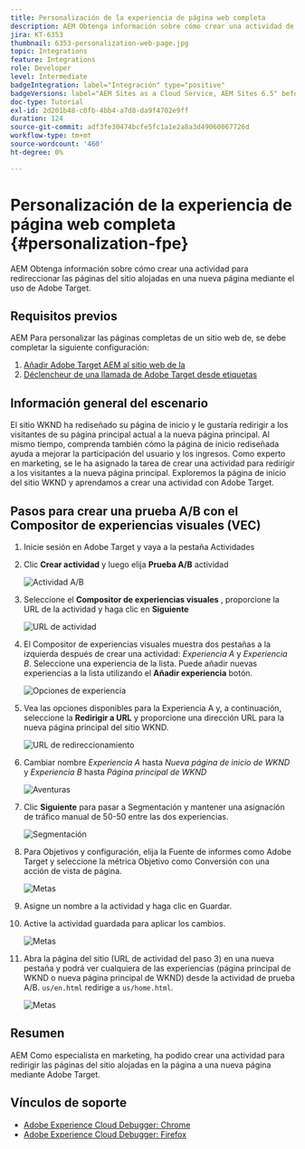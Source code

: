```yaml
---
title: Personalización de la experiencia de página web completa
description: AEM Obtenga información sobre cómo crear una actividad de Target para redirigir las páginas de su sitio web de a nuevas páginas mediante Adobe Target.
jira: KT-6353
thumbnail: 6353-personalization-web-page.jpg
topic: Integrations
feature: Integrations
role: Developer
level: Intermediate
badgeIntegration: label="Integración" type="positive"
badgeVersions: label="AEM Sites as a Cloud Service, AEM Sites 6.5" before-title="false"
doc-type: Tutorial
exl-id: 2d201b48-c0fb-4bb4-a7d8-da9f4702e9ff
duration: 124
source-git-commit: adf3fe30474bcfe5fc1a1e2a8a3d49060067726d
workflow-type: tm+mt
source-wordcount: '460'
ht-degree: 0%

---
```


# Personalización de la experiencia de página web completa {#personalization-fpe}

AEM Obtenga información sobre cómo crear una actividad para redireccionar las páginas del sitio alojadas en una nueva página mediante el uso de Adobe Target.

## Requisitos previos

AEM Para personalizar las páginas completas de un sitio web de, se debe completar la siguiente configuración:

1. [Añadir Adobe Target AEM al sitio web de la](./add-target-launch-extension.md)
1. [Déclencheur de una llamada de Adobe Target desde etiquetas](./load-and-fire-target.md)

## Información general del escenario

El sitio WKND ha rediseñado su página de inicio y le gustaría redirigir a los visitantes de su página principal actual a la nueva página principal. Al mismo tiempo, comprenda también cómo la página de inicio rediseñada ayuda a mejorar la participación del usuario y los ingresos. Como experto en marketing, se le ha asignado la tarea de crear una actividad para redirigir a los visitantes a la nueva página principal. Exploremos la página de inicio del sitio WKND y aprendamos a crear una actividad con Adobe Target.

## Pasos para crear una prueba A/B con el Compositor de experiencias visuales (VEC)

1. Inicie sesión en Adobe Target y vaya a la pestaña Actividades
1. Clic **Crear actividad** y luego elija **Prueba A/B** actividad

   ![Actividad A/B](assets/ab-target-activity.png)

1. Seleccione el **Compositor de experiencias visuales** , proporcione la URL de la actividad y haga clic en **Siguiente**

   ![URL de actividad](assets/ab-test-url.png)

1. El Compositor de experiencias visuales muestra dos pestañas a la izquierda después de crear una actividad: *Experiencia A* y *Experiencia B*. Seleccione una experiencia de la lista. Puede añadir nuevas experiencias a la lista utilizando el **Añadir experiencia** botón.

   ![Opciones de experiencia](assets/experience-options.png)

1. Vea las opciones disponibles para la Experiencia A y, a continuación, seleccione la **Redirigir a URL** y proporcione una dirección URL para la nueva página principal del sitio WKND.

   ![URL de redireccionamiento](assets/redirect-url.png)

1. Cambiar nombre *Experiencia A* hasta *Nueva página de inicio de WKND* y *Experiencia B* hasta *Página principal de WKND*

   ![Aventuras](assets/new-experiences.png)

1. Clic **Siguiente** para pasar a Segmentación y mantener una asignación de tráfico manual de 50-50 entre las dos experiencias.

   ![Segmentación](assets/targeting.png)

1. Para Objetivos y configuración, elija la Fuente de informes como Adobe Target y seleccione la métrica Objetivo como Conversión con una acción de vista de página.

   ![Metas](assets/goals.png)

1. Asigne un nombre a la actividad y haga clic en Guardar.
1. Active la actividad guardada para aplicar los cambios.

   ![Metas](assets/activate.png)

1. Abra la página del sitio (URL de actividad del paso 3) en una nueva pestaña y podrá ver cualquiera de las experiencias (página principal de WKND o nueva página principal de WKND) desde la actividad de prueba A/B. `us/en.html` redirige a `us/home.html`.

   ![Metas](assets/redirect-test.png)

## Resumen

AEM Como especialista en marketing, ha podido crear una actividad para redirigir las páginas del sitio alojadas en la página a una nueva página mediante Adobe Target.

## Vínculos de soporte

* [Adobe Experience Cloud Debugger: Chrome](https://chrome.google.com/webstore/detail/adobe-experience-platform/bfnnokhpnncpkdmbokanobigaccjkpob)
* [Adobe Experience Cloud Debugger: Firefox](https://addons.mozilla.org/en-US/firefox/addon/adobe-experience-platform-dbg/)
